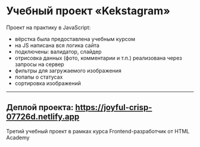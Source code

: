 Учебный проект «Kekstagram»
===========
Проект на практику в JavaScript:
* вёрстка была предоставлена учебным курсом
* на JS написана вся логика сайта
* подключены: валидатор, слайдер
* отрисовка данных (фото, комментарии и т.п.) реализована через запросы на сервер
* фильтры для загружаемого изображения
* попапы о статусах
* сортировка изображений
---
Деплой проекта: https://joyful-crisp-07726d.netlify.app
---
Третий учебный проект в рамках курса Frontend-разработчик от HTML Academy
